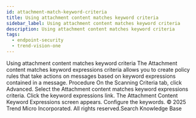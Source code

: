 ```yaml
---
id: attachment-match-keyword-criteria
title: Using attachment content matches keyword criteria
sidebar_label: Using attachment content matches keyword criteria
description: Using attachment content matches keyword criteria
tags:
  - endpoint-security
  - trend-vision-one
---
```


 Using attachment content matches keyword criteria The Attachment content matches keyword expressions criteria allows you to create policy rules that take actions on messages based on keyword expressions contained in a message. Procedure On the Scanning Criteria tab, click Advanced. Select the Attachment content matches keyword expressions criteria. Click the keyword expressions link. The Attachment Content Keyword Expressions screen appears. Configure the keywords. © 2025 Trend Micro Incorporated. All rights reserved.Search Knowledge Base